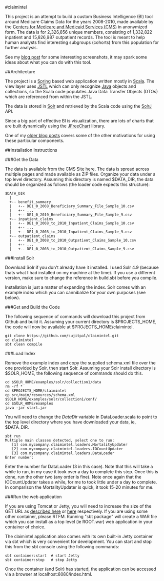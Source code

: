 #claimintel

This project is an attempt to build a custom Business Intelligence (BI) tool around Medicare Claims Data for the years 2008-2010, made available by the [Centers for Medicare and Medicaid Services (CMS)](http://www.cms.gov/) in anonymized form. The data is for 2,326,856 unique members, consisting of 1,332,822 inpatient and 15,826,987 outpatient records. The tool is meant to help human analysts find interesting subgroups (cohorts) from this population for further analysis.

See my [blog post](http://sujitpal.blogspot.com/2014/11/more-scala-web-development-with-spring.html) for some interesting screenshots, it may spark some ideas about what you can do with this tool.


##Architecture

The project is a [Spring](http://projects.spring.io/spring-framework/) based web application written mostly in [Scala](http://www.scala-lang.org/). The view layer uses [JSTL](https://jstl.java.net/) which can only recognize [Java](https://www.java.com/en/) objects and collections, so the Scala code populates Java Data Transfer Objects (DTOs) which are referenced from within the JSTL.

The data is stored in [Solr](http://lucene.apache.org/solr/) and retrieved by the Scala code using the [SolrJ](http://wiki.apache.org/solr/Solrj) API. 

Since a big part of effective BI is visualization, there are lots of charts that are built dynamically using the [JFreeChart](http://www.jfree.org/jfreechart/) library.

One of my [older blog posts](http://sujitpal.blogspot.com/2014/11/scala-web-development-with-spring-and.html) covers some of the other motivations for using these particular components.


##Installation Instructions

###Get the Data

The data is available from the CMS Site [here](http://www.cms.gov/Research-Statistics-Data-and-Systems/Downloadable-Public-Use-Files/SynPUFs/index.html). The data is spread across multiple pages and made available as ZIP files. Organize your data under a top level directory. Assuming this directory is named $DATA\_DIR, the data should be organized as follows (the loader code expects this structure):

    $DATA_DIR
      |
      +-- benefit_summary
      |   +-- DE1_0_2008_Beneficiary_Summary_File_Sample_10.csv
      |   +-- ...
      |   +-- DE1_0_2010_Beneficiary_Summary_File_Sample_9.csv
      +-- inpatient_claims
      |   +-- DE1_0_2008_to_2010_Inpatient_Claims_Sample_10.csv
      |   +-- ...
      |   +-- DE1_0_2008_to_2010_Inpatient_Claims_Sample_9.csv
      +-- outpatient_claims
      |   +-- DE1_0_2008_to_2010_Outpatient_Claims_Sample_10.csv
      |   +-- ...
      |   +-- DE1_0_2008_to_2010_Outpatient_Claims_Sample_9.csv

###Install Solr

Download Solr if you don't already have it installed. I used Solr 4.9 (because thats what I had installed on my machine at the time). If you use a different version, make sure to change the reference in build.sbt before you compile.

Installation is just a matter of expanding the index. Solr comes with an example index which you can cannibalize for your own purposes (see below).

###Get and Build the Code

The following sequence of commands will download this project from Github and build it. Assuming your current directory is $PROJECTS\_HOME, the code will now be available at $PROJECTS\_HOME/claimintel. 

    git clone https://github.com/sujitpal/claimintel.git
    cd claimintel
    sbt clean compile

###Load Index

Remove the example index and copy the supplied schema.xml file over the one provided by Solr, then start Solr. Assuming your Solr install directory is $SOLR\_HOME, the following sequence of commands should do this.

    cd $SOLR_HOME/examples/solr/collection1/data
    rm -rf *
    cd $PROJECTS_HOME/claimintel
    cp src/main/resources/schema.xml $SOLR_HOME/examples/solr/collection1/conf/
    cd $SOLR_HOME/examples
    java -jar start.jar

You will need to change the _DataDir_ variable in DataLoader.scala to point to the top level directory where you have downloaded your data, ie, $DATA\_DIR. 

    sbt run
    Multiple main classes detected, select one to run:
       [1] com.mycompany.claimintel.loaders.MortalityUpdater
       [2] com.mycompany.claimintel.loaders.IOCountUpdater
       [3] com.mycompany.claimintel.loaders.DataLoader
    Enter number: 

Enter the number for DataLoader (3 in this case). Note that this will take a while to run, in my case it took over a day to complete this step. Once this is done, run the other two (any order is fine). Note once again that the IOCountUpdater takes a while, for me to took little under a day to complete. In comparison the MortalityUpdater is quick, it took 15-20 minutes for me.

###Run the web application

If you are using Tomcat or Jetty, you will need to increase the size of the GET URL as [described here](http://serverfault.com/questions/56691/whats-the-maximum-url-length-in-tomcat) or [here](http://serverfault.com/questions/136249/how-do-we-increase-the-maximum-allowed-http-get-query-length-in-jetty) respectively. If you are using some other container, please RTFM. Running "sbt package" will create a WAR file which you can install as a top level (ie ROOT.war) web application in your container of choice.

The claimintel application also comes with its own built-in Jetty container via sbt which is very convenient for development. You can start and stop this from the sbt console using the following commands:

    sbt container:start  # start Jetty
    sbt container:stop   # stop Jetty

Once the container (and Solr) has started, the application can be accessed via a browser at localhost:8080/index.html.

